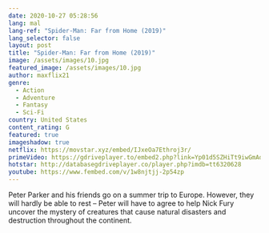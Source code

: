 ```yaml
---
date: 2020-10-27 05:28:56
lang: mal
lang-ref: "Spider-Man: Far from Home (2019)"
lang_selector: false
layout: post
title: "Spider-Man: Far from Home (2019)"
image: /assets/images/10.jpg
featured_image: /assets/images/10.jpg
author: maxflix21
genre:
  - Action
  - Adventure
  - Fantasy
  - Sci-Fi
country: United States
content_rating: G
featured: true
imageshadow: true
netflix: https://movstar.xyz/embed/IJxeOa7Ethroj3r/
primeVideo: https://gdriveplayer.to/embed2.php?link=Yp01d5SZHiTt9iwGmAd6Fga7bLcK2zsUaPzPKgOb5fl5eMnhN%252FtHrvcay%252Fx4PIUs%252FOZUOnC7hYvhFX%252FlRk6noWjh9DO3ZaXmxjp2C%252BNR08F3p96u%252FhDFmafRoRgC%252F6gTnetxD9n3xHDVvxLpwVPgkHyqoio6CaESiL91ba8RlQqetIdP6riPVXn3EMphy03f0%253D
hotstar: http://databasegdriveplayer.co/player.php?imdb=tt6320628
youtube: https://www.fembed.com/v/1w8njtjj-2p54zp
---
```

Peter Parker and his friends go on a summer trip to Europe. However, they will hardly be able to rest – Peter will have to agree to help Nick Fury uncover the mystery of creatures that cause natural disasters and destruction throughout the continent.